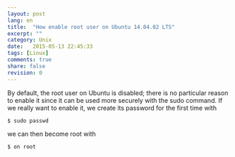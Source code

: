 ```yaml
---
layout: post
lang: en
title:  "How enable root user on Ubuntu 14.04.02 LTS"
excerpt: ""
category: Unix
date:   2015-05-13 22:45:33
tags: [Linux]
comments: true
share: false
revision: 0
---
```


By default, the root user on Ubuntu is disabled; there is no particular reason to enable it since it can be used more securely with the sudo command. If we really want to enable it, we create its password for the first time with

```bash
$ sudo passwd
```

we can then become root with

```bash
$ on root
```

